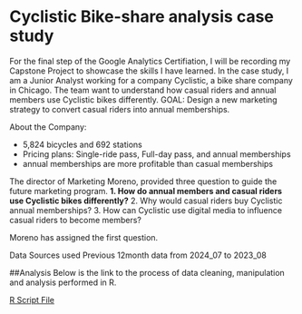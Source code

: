 # Cyclistic Bike-share analysis case study 
For the final step of the Google Analytics Certifiation, I will be recording my Capstone Project to showcase the skills I have learned. In the case study, I am a Junior Analyst working for a company Cyclistic, a bike share company in Chicago. The team want to understand how casual riders and annual members use Cyclistic bikes differently.
GOAL: Design a new marketing strategy to convert casual riders into annual memberships.

About the Company:
- 5,824 bicycles and 692 stations
- Pricing plans: Single-ride pass, Full-day pass, and annual memberships
- annual memberships are more profitable than casual memberships

The director of Marketing Moreno, provided three question to guide the future marketing program. 
**1. How do annual members and casual riders use Cyclistic bikes differently?**
2. Why would casual riders buy Cyclistic annual memberships? 
3. How can Cyclistic use digital media to influence casual riders to become members?

Moreno has assigned the first question.

Data Sources used
Previous 12month data from 2024_07 to 2023_08

##Analysis
Below is the link to the process of data cleaning, manipulation and analysis performed in R.

[R Script File](Ufile:///Users/claudiapark/Documents/GitHub/Bike-share/Case-Study-1_Report.html)




